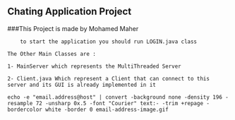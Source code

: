 ## Chating Application Project

###This Project is made by Mohamed Maher 


	
		to start the application you should run LOGIN.java class 
	
	The Other Main Classes are :

	1- MainServer which represents the MultiThreaded Server
	
	2- Client.java Which represent a Client that can connect to this server and its GUI is already implemented in it
	
	echo -e "email.address@host" | convert -background none -density 196 -resample 72 -unsharp 0x.5 -font "Courier" text:- -trim +repage -bordercolor white -border 0 email-address-image.gif
